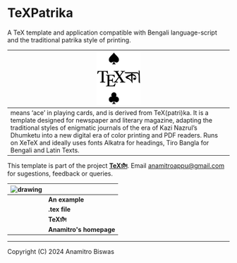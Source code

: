 # TeXPatrika
A TeX template and application compatible with Bengali language-script and the traditional patrika style of printing.

| <img src="texka1.png" alt="drawing" width="100"/> |
| --- |
| means ‘ace’ in playing cards, and is derived from TeX(patri)ka. It is a template designed for newspaper and literary magazine, adapting the traditional styles of enigmatic journals of the era of Kazi Nazrul’s Dhumketu into a new digital era of color printing and PDF readers. Runs on XeTeX and ideally uses fonts Alkatra for headings, Tiro Bangla for Bengali and Latin Texts. |

This template is part of the project [**TeXচাঁদ**](https://anamitro.github.io/TeXchand). Email anamitroappu@gmail.com for sugestions, feedback or queries.

| <img src="logo/texka2.png" alt="drawing" width="100"/> | |
| --- | --- |
| | **An example** |
| | **.tex file** |
| | **TeXচাঁদ** |
| |**Anamitro's homepage** |

___

Copyright (C) 2024 Anamitro Biswas
